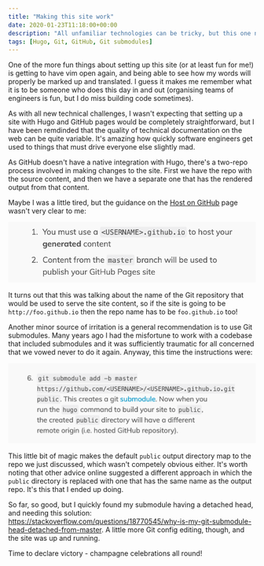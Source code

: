 ```yaml
---
title: "Making this site work"
date: 2020-01-23T11:18:00+00:00
description: "All unfamiliar technologies can be tricky, but this one needed a little more work than I'd hoped"
tags: [Hugo, Git, GitHub, Git submodules]
---
```

One of the more fun things about setting up this site (or at least fun for me!) is getting to have vim open
again, and being able to see how my words will properly be marked up and translated.  I guess it makes me remember
what it is to be someone who does this day in and out (organising teams of engineers is fun, but I do miss building code
sometimes).

As with all new technical challenges, I wasn't expecting that setting up a site with Hugo and GitHub pages would be
completely straightforward, but I have been remdinded that the quality of technical documentation on the web can be quite
variable.  It's amazing how quickly software engineers get used to things that must drive everyone else slightly
mad.

As GitHub doesn't have a native integration with Hugo, there's a two-repo process involved in making changes to the site.
First we have the repo with the source content, and then we have a separate one that has the rendered output from that
content.

Maybe I was a little tired, but the guidance on the
[Host on GitHub](https://gohugo.io/hosting-and-deployment/hosting-on-github/) page wasn't very clear to me:

![](./hugo-inst-1.png)

It turns out that this was talking about the name of the Git repository that would be used to serve the site content,
so if the site is going to be `http://foo.github.io` then the repo name has to be `foo.github.io` too!

Another minor source of irritation is a general recommendation is to use Git submodules.  Many years ago I had the
misfortune to work with a codebase that included submodules and it was sufficiently traumatic for all concerned that we vowed
never to do it again.  Anyway, this time the instructions were:

![](./hugo-inst-2.png)

This little bit of magic makes the default `public` output directory map to the repo we just discussed, which wasn't
competely obvious either.  It's worth noting that other advice online suggested a different approach in which the `public`
directory is replaced with one that has the same name as the output repo.  It's this that I ended up doing.

So far, so good, but I quickly found my submodule having a detached head, and needing this solution:
https://stackoverflow.com/questions/18770545/why-is-my-git-submodule-head-detached-from-master.  A little more Git config
editing, though, and the site was up and running.

Time to declare victory - champagne celebrations all round!
